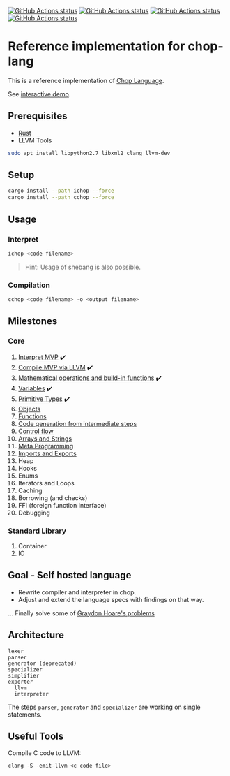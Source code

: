 
[![GitHub Actions status](https://github.com/lochbrunner/chop-compiler/workflows/unit-test/badge.svg)](https://github.com/lochbrunner/chop-compiler/actions?workflow=unit-test)
[![GitHub Actions status](https://github.com/lochbrunner/chop-compiler/workflows/milestones-ichop/badge.svg)](https://github.com/lochbrunner/chop-compiler/actions?workflow=milestones-ichop)
[![GitHub Actions status](https://github.com/lochbrunner/chop-compiler/workflows/milestones-cchop/badge.svg)](https://github.com/lochbrunner/chop-compiler/actions?workflow=milestones-cchop)
[![GitHub Actions status](https://github.com/lochbrunner/chop-compiler/workflows/trunk-gh-page/badge.svg)](https://github.com/lochbrunner/chop-compiler/actions?workflow=trunk-gh-page)

# Reference implementation for chop-lang

This is a reference implementation of [Chop Language](https://github.com/lochbrunner/chop-specs/blob/master/README.md).

See [interactive demo](https://lochbrunner.github.io/chop-compiler/).

## Prerequisites

* [Rust](https://www.rust-lang.org/)
* LLVM Tools

```bash
sudo apt install libpython2.7 libxml2 clang llvm-dev
```

## Setup

```bash
cargo install --path ichop --force
cargo install --path cchop --force
```

## Usage

### Interpret

```bash
ichop <code filename>
```

> Hint: Usage of shebang is also possible.

### Compilation

```bash
cchop <code filename> -o <output filename>
```

## Milestones

### Core

1. [Interpret MVP](./milestones/1) :heavy_check_mark:
1. [Compile MVP via LLVM](./milestones/2) :heavy_check_mark:
1. [Mathematical operations and build-in functions](./milestones/3) :heavy_check_mark:
1. [Variables](./milestones/4) :heavy_check_mark:
1. [Primitive Types](./milestones/5) :heavy_check_mark:
1. [Objects](./milestones/6)
1. [Functions](./milestones/7)
1. [Code generation from intermediate steps](./milestones/8)
1. [Control flow](./milestones/9)
1. [Arrays and Strings](./milestones/10)
1. [Meta Programming](./milestones/11)
1. [Imports and Exports](./milestones/12)
1. Heap
1. Hooks
1. Enums
1. Iterators and Loops
1. Caching
1. Borrowing (and checks)
1. FFI (foreign function interface)
1. Debugging

### Standard Library

1. Container
1. IO

## Goal - Self hosted language

* Rewrite compiler and interpreter in chop.
* Adjust and extend the language specs with findings on that way.

...
Finally solve some of [Graydon Hoare's problems](https://graydon2.dreamwidth.org/253769.html)

## Architecture

```text
lexer
parser
generator (deprecated)
specializer
simplifier
exporter
  llvm
  interpreter
```

The steps `parser`, `generator` and `specializer` are working on single statements.

## Useful Tools

Compile C code to LLVM:

```shell
clang -S -emit-llvm <c code file>
```

